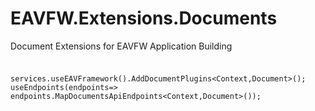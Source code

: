 # EAVFW.Extensions.Documents
Document Extensions for EAVFW Application Building


###

```

services.useEAVFramework().AddDocumentPlugins<Context,Document>();
useEndpoints(endpoints=> endpoints.MapDocumentsApiEndpoints<Context,Document>());
```